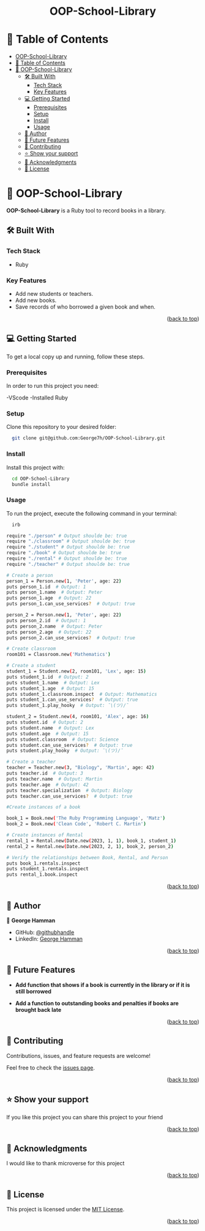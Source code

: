 <div align="center">

# OOP-School-Library

</div>

<!-- TABLE OF CONTENTS -->

# 📗 Table of Contents

- [OOP-School-Library](#oop-school-library)
- [📗 Table of Contents](#-table-of-contents)
- [📖 OOP-School-Library ](#-oop-school-library-)
  - [🛠 Built With ](#-built-with-)
    - [Tech Stack ](#tech-stack-)
    - [Key Features ](#key-features-)
  - [💻 Getting Started ](#-getting-started-)
    - [Prerequisites](#prerequisites)
    - [Setup](#setup)
    - [Install](#install)
    - [Usage](#usage)
  - [👥 Author ](#-author-)
  - [🔭 Future Features ](#-future-features-)
  - [🤝 Contributing ](#-contributing-)
  - [⭐️ Show your support ](#️-show-your-support-)
  - [🙏 Acknowledgments ](#-acknowledgments-)
  - [📝 License ](#-license-)

<!-- PROJECT DESCRIPTION -->

# 📖 OOP-School-Library <a name="about-project"></a>

**OOP-School-Library** is a Ruby tool to record books in a library. 

## 🛠 Built With <a name="built-with"></a>

### Tech Stack <a name="tech-stack"></a>

- Ruby

<!-- Features -->

### Key Features <a name="key-features"></a>

- Add new students or teachers.
- Add new books.
- Save records of who borrowed a given book and when.

<p align="right">(<a href="#readme-top">back to top</a>)</p>

<!-- GETTING STARTED -->

## 💻 Getting Started <a name="getting-started"></a>

To get a local copy up and running, follow these steps.

### Prerequisites

In order to run this project you need:

-VScode 
-Installed Ruby

### Setup

Clone this repository to your desired folder:

```sh
  git clone git@github.com:George7h/OOP-School-Library.git
```

### Install

Install this project with:

```sh
  cd OOP-School-Library
  bundle install
```

### Usage

To run the project, execute the following command in your terminal:


```sh
  irb
```

```sh
require "./person" # Output shoulde be: true
require "./classroom" # Output shoulde be: true
require "./student" # Output shoulde be: true
require "./book" # Output shoulde be: true
require "./rental" # Output shoulde be: true
require "./teacher" # Output shoulde be: true

```

```sh
# Create a person
person_1 = Person.new(1, 'Peter', age: 22)
puts person_1.id  # Output: 1
puts person_1.name  # Output: Peter
puts person_1.age  # Output: 22
puts person_1.can_use_services?  # Output: true

person_2 = Person.new(1, 'Peter', age: 22)
puts person_2.id  # Output: 1
puts person_2.name  # Output: Peter
puts person_2.age  # Output: 22
puts person_2.can_use_services?  # Output: true

# Create classroom
room101 = Classroom.new('Mathematics')

# Create a student
student_1 = Student.new(2, room101, 'Lex', age: 15)
puts student_1.id  # Output: 2
puts student_1.name  # Output: Lex
puts student_1.age  # Output: 15
puts student_1.classroom.inspect  # Output: Mathematics
puts student_1.can_use_services?  # Output: true
puts student_1.play_hooky  # Output: ¯\(ツ)/¯

student_2 = Student.new(4, room101, 'Alex', age: 16)
puts student.id  # Output: 2
puts student.name  # Output: Lex
puts student.age  # Output: 15
puts student.classroom  # Output: Science
puts student.can_use_services?  # Output: true
puts student.play_hooky  # Output: ¯\(ツ)/¯

# Create a teacher
teacher = Teacher.new(3, "Biology", 'Martin', age: 42)
puts teacher.id  # Output: 3
puts teacher.name  # Output: Martin
puts teacher.age  # Output: 42
puts teacher.specialization  # Output: Biology
puts teacher.can_use_services?  # Output: true

#Create instances of a book

book_1 = Book.new('The Ruby Programming Language', 'Matz')
book_2 = Book.new('Clean Code', 'Robert C. Martin')

# Create instances of Rental
rental_1 = Rental.new(Date.new(2023, 1, 1), book_1, student_1)
rental_2 = Rental.new(Date.new(2023, 2, 1), book_2, person_2)

# Verify the relationships between Book, Rental, and Person
puts book_1.rentals.inspect
puts student_1.rentals.inspect
puts rental_1.book.inspect

```

<p align="right">(<a href="#readme-top">back to top</a>)</p>

<!-- AUTHORS -->

## 👥 Author <a name="author"></a>

👤 **George Hamman**

- GitHub: [@githubhandle](https://github.com/George7h)
- LinkedIn: <a href="https://www.linkedin.com/in/george-hamman-95b98224b/">George Hamman</a>

<p align="right">(<a href="#readme-top">back to top</a>)</p>

<!-- FUTURE FEATURES -->

## 🔭 Future Features <a name="future-features"></a>

- **Add function that shows if a book is currently in the library or if it is still borrowed**

- **Add a function to outstanding books and penalties if books are brought back late**

<p align="right">(<a href="#readme-top">back to top</a>)</p>

<!-- CONTRIBUTING -->

## 🤝 Contributing <a name="contributing"></a>

Contributions, issues, and feature requests are welcome!

Feel free to check the [issues page](https://github.com/george7h/OOP-School-Library/issues).

<p align="right">(<a href="#readme-top">back to top</a>)</p>

<!-- SUPPORT -->

## ⭐️ Show your support <a name="support"></a>

If you like this project you can share this project to your friend

<p align="right">(<a href="#readme-top">back to top</a>)</p>

<!-- ACKNOWLEDGEMENTS -->

## 🙏 Acknowledgments <a name="acknowledgements"></a>

I would like to thank microverse for this project

<p align="right">(<a href="#readme-top">back to top</a>)</p>

<!-- LICENSE -->

## 📝 License <a name="license"></a>

This project is licensed under the [MIT License](./LICENSE).

<p align="right">(<a href="#readme-top">back to top</a>)</p>
